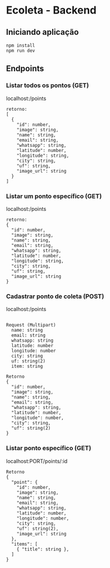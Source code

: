 # Ecoleta - Backend

## Iniciando aplicação
```
npm install
npm run dev
```

## Endpoints

### Listar todos os pontos (GET)
localhost:<PORT>/points
```
retorno: 
[
  {
    "id": number,
    "image": string,
    "name": string,
    "email": string,
    "whatsapp": string,
    "latitude": number,
    "longitude": string,
    "city": string,
    "uf": string,
    "image_url": string
  }
]
```



### Listar um ponto específico (GET)
localhost:<PORT>/points
```
retorno: 
{
  "id": number,
  "image": string,
  "name": string,
  "email": string,
  "whatsapp": string,
  "latitude": number,
  "longitude": string,
  "city": string,
  "uf": string,
  "image_url": string
}
```

### Cadastrar ponto de coleta (POST)
localhost:<PORT>/points
```

Request (Multipart)
  name: string
  email: string
  whatsapp: string
  latitude: number
  longitude: number
  city: string
  uf: string(2)
  item: string

Retorno 
{
  "id": number,
  "image": string,
  "name": string,
  "email": string,
  "whatsapp": string,
  "latitude": number,
  "longitude": number,
  "city": string,
  "uf": string(2)
}
```
### Listar ponto específico (GET)
localhost:PORT/points/:id
```
Retorno 
{
  "point": {
    "id": number,
    "image": string,
    "name": string,
    "email": string,
    "whatsapp": string,
    "latitude": number,
    "longitude": number,
    "city": string,
    "uf": string(2),
    "image_url": string
  },
  "items": [
    { "title": string },
  ]
}
```


